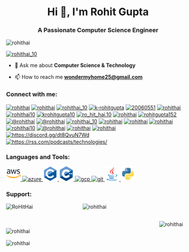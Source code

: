 <h1 align="center">Hi 👋, I'm Rohit Gupta</h1>
<h3 align="center">A Passionate Computer Science Engineer</h3>

<p align="left"> <img src="https://komarev.com/ghpvc/?username=rohithai&label=Profile%20views&color=0e75b6&style=flat" alt="rohithai" /> </p>

<p align="left"> <a href="https://twitter.com/rohithai_10" target="blank"><img src="https://img.shields.io/twitter/follow/rohithai_10?logo=twitter&style=for-the-badge" alt="rohithai_10" /></a> </p>

- 💬 Ask me about **Computer Science & Technology**

- 📫 How to reach me **wondermyhome25@gmail.com**

<h3 align="left">Connect with me:</h3>
<p align="left">
<a href="https://codepen.io/rohithai" target="blank"><img align="center" src="https://raw.githubusercontent.com/rahuldkjain/github-profile-readme-generator/master/src/images/icons/Social/codepen.svg" alt="rohithai" height="30" width="40" /></a>
<a href="https://dev.to/rohithai" target="blank"><img align="center" src="https://raw.githubusercontent.com/rahuldkjain/github-profile-readme-generator/master/src/images/icons/Social/devto.svg" alt="rohithai" height="30" width="40" /></a>
<a href="https://twitter.com/rohithai_10" target="blank"><img align="center" src="https://raw.githubusercontent.com/rahuldkjain/github-profile-readme-generator/master/src/images/icons/Social/twitter.svg" alt="rohithai_10" height="30" width="40" /></a>
<a href="https://linkedin.com/in/k-rohitgupta" target="blank"><img align="center" src="https://raw.githubusercontent.com/rahuldkjain/github-profile-readme-generator/master/src/images/icons/Social/linked-in-alt.svg" alt="k-rohitgupta" height="30" width="40" /></a>
<a href="https://stackoverflow.com/users/20060551" target="blank"><img align="center" src="https://raw.githubusercontent.com/rahuldkjain/github-profile-readme-generator/master/src/images/icons/Social/stack-overflow.svg" alt="20060551" height="30" width="40" /></a>
<a href="https://codesandbox.com/rohithai" target="blank"><img align="center" src="https://raw.githubusercontent.com/rahuldkjain/github-profile-readme-generator/master/src/images/icons/Social/codesandbox.svg" alt="rohithai" height="30" width="40" /></a>
<a href="https://kaggle.com/rohithai10" target="blank"><img align="center" src="https://raw.githubusercontent.com/rahuldkjain/github-profile-readme-generator/master/src/images/icons/Social/kaggle.svg" alt="rohithai10" height="30" width="40" /></a>
<a href="https://fb.com/krohitgupta10" target="blank"><img align="center" src="https://raw.githubusercontent.com/rahuldkjain/github-profile-readme-generator/master/src/images/icons/Social/facebook.svg" alt="krohitgupta10" height="30" width="40" /></a>
<a href="https://instagram.com/ro_hit_hai.10" target="blank"><img align="center" src="https://raw.githubusercontent.com/rahuldkjain/github-profile-readme-generator/master/src/images/icons/Social/instagram.svg" alt="ro_hit_hai.10" height="30" width="40" /></a>
<a href="https://dribbble.com/rohithai" target="blank"><img align="center" src="https://raw.githubusercontent.com/rahuldkjain/github-profile-readme-generator/master/src/images/icons/Social/dribbble.svg" alt="rohithai" height="30" width="40" /></a>
<a href="https://www.behance.net/rohitgupta152" target="blank"><img align="center" src="https://raw.githubusercontent.com/rahuldkjain/github-profile-readme-generator/master/src/images/icons/Social/behance.svg" alt="rohitgupta152" height="30" width="40" /></a>
<a href="https://hashnode.com/@rohithai" target="blank"><img align="center" src="https://raw.githubusercontent.com/rahuldkjain/github-profile-readme-generator/master/src/images/icons/Social/hashnode.svg" alt="@rohithai" height="30" width="40" /></a>
<a href="https://medium.com/@rohithai" target="blank"><img align="center" src="https://raw.githubusercontent.com/rahuldkjain/github-profile-readme-generator/master/src/images/icons/Social/medium.svg" alt="@rohithai" height="30" width="40" /></a>
<a href="https://www.youtube.com/c/rohithai_10" target="blank"><img align="center" src="https://raw.githubusercontent.com/rahuldkjain/github-profile-readme-generator/master/src/images/icons/Social/youtube.svg" alt="rohithai_10" height="30" width="40" /></a>
<a href="https://www.codechef.com/users/rohithai" target="blank"><img align="center" src="https://cdn.jsdelivr.net/npm/simple-icons@3.1.0/icons/codechef.svg" alt="rohithai" height="30" width="40" /></a>
<a href="https://www.hackerrank.com/rohithai" target="blank"><img align="center" src="https://raw.githubusercontent.com/rahuldkjain/github-profile-readme-generator/master/src/images/icons/Social/hackerrank.svg" alt="rohithai" height="30" width="40" /></a>
<a href="https://codeforces.com/profile/rohithai" target="blank"><img align="center" src="https://raw.githubusercontent.com/rahuldkjain/github-profile-readme-generator/master/src/images/icons/Social/codeforces.svg" alt="rohithai" height="30" width="40" /></a>
<a href="https://www.leetcode.com/rohithai10" target="blank"><img align="center" src="https://raw.githubusercontent.com/rahuldkjain/github-profile-readme-generator/master/src/images/icons/Social/leet-code.svg" alt="rohithai10" height="30" width="40" /></a>
<a href="https://www.hackerearth.com/@rohithai" target="blank"><img align="center" src="https://raw.githubusercontent.com/rahuldkjain/github-profile-readme-generator/master/src/images/icons/Social/hackerearth.svg" alt="@rohithai" height="30" width="40" /></a>
<a href="https://auth.geeksforgeeks.org/user/rohithai" target="blank"><img align="center" src="https://raw.githubusercontent.com/rahuldkjain/github-profile-readme-generator/master/src/images/icons/Social/geeks-for-geeks.svg" alt="rohithai" height="30" width="40" /></a>
<a href="https://www.topcoder.com/members/rohithai" target="blank"><img align="center" src="https://raw.githubusercontent.com/rahuldkjain/github-profile-readme-generator/master/src/images/icons/Social/topcoder.svg" alt="rohithai" height="30" width="40" /></a>
<a href="https://discord.gg/https://discord.gg/dt8QvuN7Wd" target="blank"><img align="center" src="https://raw.githubusercontent.com/rahuldkjain/github-profile-readme-generator/master/src/images/icons/Social/discord.svg" alt="https://discord.gg/dt8QvuN7Wd" height="30" width="40" /></a>
<a href="/https://rss.com/podcasts/technologies/" target="blank"><img align="center" src="https://raw.githubusercontent.com/rahuldkjain/github-profile-readme-generator/master/src/images/icons/Social/rss.svg" alt="https://rss.com/podcasts/technologies/" height="30" width="40" /></a>
</p>

<h3 align="left">Languages and Tools:</h3>
<p align="left"> <a href="https://aws.amazon.com" target="_blank" rel="noreferrer"> <img src="https://raw.githubusercontent.com/devicons/devicon/master/icons/amazonwebservices/amazonwebservices-original-wordmark.svg" alt="aws" width="40" height="40"/> </a> <a href="https://azure.microsoft.com/en-in/" target="_blank" rel="noreferrer"> <img src="https://www.vectorlogo.zone/logos/microsoft_azure/microsoft_azure-icon.svg" alt="azure" width="40" height="40"/> </a> <a href="https://www.cprogramming.com/" target="_blank" rel="noreferrer"> <img src="https://raw.githubusercontent.com/devicons/devicon/master/icons/c/c-original.svg" alt="c" width="40" height="40"/> </a> <a href="https://www.w3schools.com/cpp/" target="_blank" rel="noreferrer"> <img src="https://raw.githubusercontent.com/devicons/devicon/master/icons/cplusplus/cplusplus-original.svg" alt="cplusplus" width="40" height="40"/> </a> <a href="https://cloud.google.com" target="_blank" rel="noreferrer"> <img src="https://www.vectorlogo.zone/logos/google_cloud/google_cloud-icon.svg" alt="gcp" width="40" height="40"/> </a> <a href="https://git-scm.com/" target="_blank" rel="noreferrer"> <img src="https://www.vectorlogo.zone/logos/git-scm/git-scm-icon.svg" alt="git" width="40" height="40"/> </a> <a href="https://www.java.com" target="_blank" rel="noreferrer"> <img src="https://raw.githubusercontent.com/devicons/devicon/master/icons/java/java-original.svg" alt="java" width="40" height="40"/> </a> <a href="https://www.python.org" target="_blank" rel="noreferrer"> <img src="https://raw.githubusercontent.com/devicons/devicon/master/icons/python/python-original.svg" alt="python" width="40" height="40"/> </a> </p>

<h3 align="left">Support:</h3>
<p><a href="https://www.buymeacoffee.com/RoHitHai"> <img align="left" src="https://cdn.buymeacoffee.com/buttons/v2/default-yellow.png" height="50" width="210" alt="RoHitHai" /></a><a href="https://ko-fi.com/rohithai"> <img align="left" src="https://cdn.ko-fi.com/cdn/kofi3.png?v=3" height="50" width="210" alt="rohithai" /></a></p><br><br>

<p><img align="left" src="https://github-readme-stats.vercel.app/api/top-langs?username=rohithai&show_icons=true&locale=en&layout=compact" alt="rohithai" /></p>

<p>&nbsp;<img align="center" src="https://github-readme-stats.vercel.app/api?username=rohithai&show_icons=true&locale=en" alt="rohithai" /></p>

<p><img align="center" src="https://github-readme-streak-stats.herokuapp.com/?user=rohithai&" alt="rohithai" /></p>
